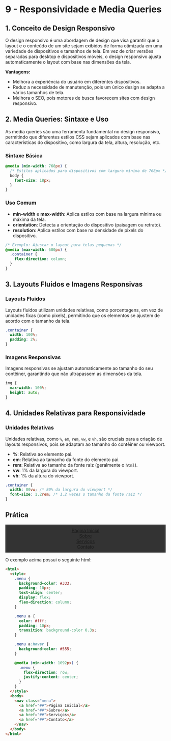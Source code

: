 # 9 - Responsividade e Media Queries

## 1. Conceito de Design Responsivo

O design responsivo é uma abordagem de design que visa garantir que o layout e o conteúdo de um site sejam exibidos de forma otimizada em uma variedade de dispositivos e tamanhos de tela. Em vez de criar versões separadas para desktop e dispositivos móveis, o design responsivo ajusta automaticamente o layout com base nas dimensões da tela.

**Vantagens:**

- Melhora a experiência do usuário em diferentes dispositivos.
- Reduz a necessidade de manutenção, pois um único design se adapta a vários tamanhos de tela.
- Melhora o SEO, pois motores de busca favorecem sites com design responsivo.

## 2. Media Queries: Sintaxe e Uso

As media queries são uma ferramenta fundamental no design responsivo, permitindo que diferentes estilos CSS sejam aplicados com base nas características do dispositivo, como largura da tela, altura, resolução, etc.

### Sintaxe Básica

```css
@media (min-width: 768px) {
  /* Estilos aplicados para dispositivos com largura mínima de 768px */
  body {
    font-size: 18px;
  }
}
```

### Uso Comum

- **min-width** e **max-width**: Aplica estilos com base na largura mínima ou máxima da tela.
- **orientation**: Detecta a orientação do dispositivo (paisagem ou retrato).
- **resolution**: Aplica estilos com base na densidade de pixels do dispositivo.

```css
/* Exemplo: Ajustar o layout para telas pequenas */
@media (max-width: 600px) {
  .container {
    flex-direction: column;
  }
}
```

## 3. Layouts Fluidos e Imagens Responsivas

### Layouts Fluidos

Layouts fluidos utilizam unidades relativas, como porcentagens, em vez de unidades fixas (como pixels), permitindo que os elementos se ajustem de acordo com o tamanho da tela.

```css
.container {
  width: 100%;
  padding: 2%;
}
```

### Imagens Responsivas

Imagens responsivas se ajustam automaticamente ao tamanho do seu contêiner, garantindo que não ultrapassem as dimensões da tela.

```css
img {
  max-width: 100%;
  height: auto;
}
```

## 4. Unidades Relativas para Responsividade

### Unidades Relativas

Unidades relativas, como `%`, `em`, `rem`, `vw`, e `vh`, são cruciais para a criação de layouts responsivos, pois se adaptam ao tamanho do contêiner ou viewport.

- **%**: Relativa ao elemento pai.
- **em**: Relativa ao tamanho da fonte do elemento pai.
- **rem**: Relativa ao tamanho da fonte raiz (geralmente o `html`).
- **vw**: 1% da largura do viewport.
- **vh**: 1% da altura do viewport.

```css
.container {
  width: 80vw; /* 80% da largura do viewport */
  font-size: 1.2rem; /* 1.2 vezes o tamanho da fonte raiz */
}
```

## Prática

<html>
  <style>
    .menu {
      background-color: #333;
      padding: 10px;
      text-align: center;
      display: flex;
      flex-direction: column;
    }

    .menu a {
      color: #fff;
      padding: 10px;
      transition: background-color 0.3s;
    }

    .menu a:hover {
      background-color: #555;
    }

    @media (min-width: 1092px) {
      .menu {
        flex-direction: row;
        justify-content: center;
      }
    }

  </style>
  <body>
    <nav class="menu">
      <a href="##">Página Inicial</a>
      <a href="##">Sobre</a>
      <a href="##">Serviços</a>
      <a href="##">Contato</a>
    </nav>
  </body>
</html>

O exemplo acima possui o seguinte html:

```html
<html>
  <style>
    .menu {
      background-color: #333;
      padding: 10px;
      text-align: center;
      display: flex;
      flex-direction: column;
    }

    .menu a {
      color: #fff;
      padding: 10px;
      transition: background-color 0.3s;
    }

    .menu a:hover {
      background-color: #555;
    }

    @media (min-width: 1092px) {
      .menu {
        flex-direction: row;
        justify-content: center;
      }
    }
  </style>
  <body>
    <nav class="menu">
      <a href="##">Página Inicial</a>
      <a href="##">Sobre</a>
      <a href="##">Serviços</a>
      <a href="##">Contato</a>
    </nav>
  </body>
</html>
```
